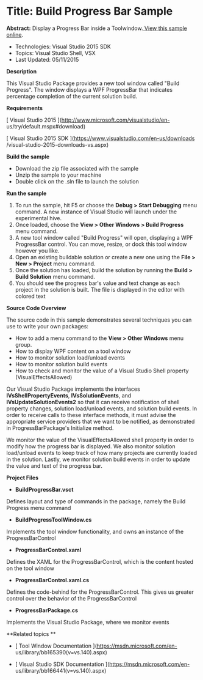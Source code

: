 
# Title: Build Progress Bar Sample
**Abstract:** Display a Progress Bar inside a Toolwindow.[ View this sample online](https://github.com/Microsoft/VSSDK-Extensibility-Samples).

* Technologies: Visual Studio 2015 SDK
* Topics: Visual Studio Shell, VSX
* Last Updated: 05/11/2015


**Description**

This Visual Studio Package provides a new tool window called "Build Progress".
The window displays a WPF ProgressBar that indicates percentage completion of
the current solution build.

**Requirements**

[ Visual Studio 2015 ](http://www.microsoft.com/visualstudio/en-
us/try/default.mspx#download)

[ Visual Studio 2015 SDK ](https://www.visualstudio.com/en-us/downloads
/visual-studio-2015-downloads-vs.aspx)



**Build the sample**

  * Download the zip file associated with the sample 
  * Unzip the sample to your machine 
  * Double click on the .sln file to launch the solution 



**Run the sample**

  1. To run the sample, hit F5 or choose the **Debug &gt; Start Debugging** menu command. A new instance of Visual Studio will launch under the experimental hive. 
  2. Once loaded, choose the **View &gt; Other Windows &gt; Build Progress** menu command.
  3. A new tool window called "Build Progress" will open, displaying a WPF ProgressBar control. You can move, resize, or dock this tool window however you like. 
  4. Open an existing buildable solution or create a new one using the **File &gt; New &gt; Project** menu command. 
  5. Once the solution has loaded, build the solution by running the **Build &gt; Build Solution** menu command. 
  6. You should see the progress bar's value and text change as each project in the solution is built. The file is displayed in the editor with colored text 



**Source Code Overview**

The source code in this sample demonstrates several techniques you can use to
write your own packages:

  * How to add a menu command to the **View &gt; Other Windows** menu group. 
  * How to display WPF content on a tool window 
  * How to monitor solution load/unload events 
  * How to monitor solution build events 
  * How to check and monitor the value of a Visual Studio Shell property (VisualEffectsAllowed)

Our Visual Studio Package implements the interfaces
**IVsShellPropertyEvents**, **IVsSolutionEvents**, and
**IVsUpdateSolutionEvents2** so that it can receive notification of shell
property changes, solution load/unload events, and solution build events. In
order to receive calls to these interface methods, it must advise the
appropriate service providers that we want to be notified, as demonstrated in
ProgressBarPackage's Initialize method.

We monitor the value of the VisualEffectsAllowed shell property in order to
modify how the progress bar is displayed. We also monitor solution load/unload
events to keep track of how many projects are currently loaded in the
solution. Lastly, we monitor solution build events in order to update the
value and text of the progress bar.



**Project Files**

* **BuildProgressBar.vsct**

Defines layout and type of commands in the package, namely the Build Progress
menu command

* **BuildProgressToolWindow.cs**

Implements the tool window functionality, and owns an instance of the
ProgressBarControl

* **ProgressBarControl.xaml**

Defines the XAML for the ProgressBarControl, which is the content hosted on
the tool window

* **ProgressBarControl.xaml.cs**

Defines the code-behind for the ProgressBarControl. This gives us greater
control over the behavior of the ProgressBarControl

* **ProgressBarPackage.cs**

Implements the Visual Studio Package, where we monitor events



**Related topics **

* [ Tool Window Documentation ](https://msdn.microsoft.com/en-
us/library/bb165390(v=vs.140).aspx)

* [ Visual Studio SDK Documentation ](https://msdn.microsoft.com/en-
us/library/bb166441(v=vs.140).aspx)



